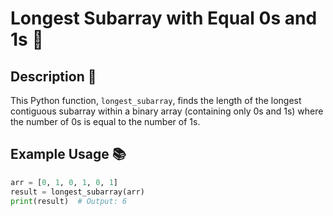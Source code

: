 # Longest Subarray with Equal 0s and 1s 🌈

## Description 📜
This Python function, `longest_subarray`, finds the length of the longest contiguous subarray within a binary array (containing only 0s and 1s) where the number of 0s is equal to the number of 1s. 

## Example Usage 📚
```python
arr = [0, 1, 0, 1, 0, 1]
result = longest_subarray(arr)
print(result)  # Output: 6
```
